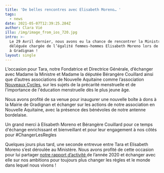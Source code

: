 ```yaml
---
title: 'De belles rencontres avec Elisabeth Moreno… '
tags:
  - news
date: 2021-05-07T12:39:25.284Z
author: Clara Vié
illu: /img/image_from_ios_720.jpg
intro: >-
  Le 29 Avril dernier, nous avons eu la chance de rencontrer la Ministre
  déléguée chargée de l’égalité femmes-hommes Elisabeth Moreno lors de sa venue
  à Gradignan !
layout: single
---
```

L’occasion pour Tara, notre Fondatrice et Directrice Générale, d’échanger avec Madame la Ministre et Madame la députée Bérangère Couillard ainsi que d’autres associations de Nouvelle Aquitaine comme l’association [Nouveaux Cycles](https://www.instagram.com/nouveauxcycles/?hl=fr), sur les sujets de la précarité menstruelle et de l'importance de l'éducation menstruelle dès le plus jeune âge. 



Nous avons profité de sa venue pour inaugurer une nouvelle boîte à dons à la Mairie de Gradignan et échanger sur les actions de notre association en Nouvelle Aquitaine, avec la présence des bénévoles de notre antenne bordelaise. 



Un grand merci à Elisabeth Moreno et Bérangère Couillard pour ce temps d'échange enrichissant et bienveillant et pour  leur engagement à nos côtés pour #ChangerLesRegles 



Quelques jours plus tard, une seconde entrevue entre Tara et Elisabeth Moreno s’est déroulée au Ministère. Nous avons profité de cette occasion pour lui partager [notre rapport d’activité ](https://www.regleselementaires.com/actualites/2021-04-14_notre-rapport-dactivit%C3%A9-de-lann%C3%A9e-2020-est-sorti/)de l’année 2020 et échanger avec elle sur nos ambitions pour toujours plus changer les règles et le monde dans lequel nous vivons !

